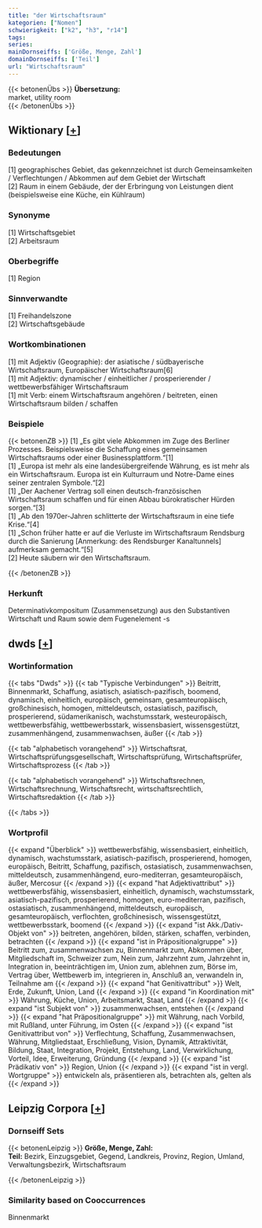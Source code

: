 ```yaml
---
title: "der Wirtschaftsraum"
kategorien: ["Nomen"]
schwierigkeit: ["k2", "h3", "r14"]
tags:
series:
mainDornseiffs: ['Größe, Menge, Zahl']
domainDornseiffs: ['Teil']
url: "Wirtschaftsraum"
---
```


{{< betonenÜbs >}}
**Übersetzung:**  
market, utility room  
{{< /betonenÜbs >}}

## Wiktionary [[+](https://de.wiktionary.org/wiki/Wirtschaftsraum)]

### Bedeutungen
[1] geographisches Gebiet, das gekennzeichnet ist durch Gemeinsamkeiten / Verflechtungen / Abkommen auf dem Gebiet der Wirtschaft  
[2] Raum in einem Gebäude, der der Erbringung von Leistungen dient (beispielsweise eine Küche, ein Kühlraum)  

### Synonyme
[1] Wirtschaftsgebiet  
[2] Arbeitsraum  

### Oberbegriffe
[1] Region  

### Sinnverwandte
[1] Freihandelszone  
[2] Wirtschaftsgebäude  

### Wortkombinationen
[1] mit Adjektiv (Geographie): der asiatische / südbayerische Wirtschaftsraum, Europäischer Wirtschaftsraum[6]  
[1] mit Adjektiv: dynamischer / einheitlicher / prosperierender / wettbewerbsfähiger Wirtschaftsraum  
[1] mit Verb: einem Wirtschaftsraum angehören / beitreten, einen Wirtschaftsraum bilden / schaffen  

### Beispiele
{{< betonenZB >}}
[1] „Es gibt viele Abkommen im Zuge des Berliner Prozesses. Beispielsweise die Schaffung eines gemeinsamen Wirtschaftsraums oder einer Businessplattform.“[1]  
[1] „Europa ist mehr als eine landesübergreifende Währung, es ist mehr als ein Wirtschaftsraum. Europa ist ein Kulturraum und Notre-Dame eines seiner zentralen Symbole.“[2]  
[1] „Der Aachener Vertrag soll einen deutsch-französischen Wirtschaftsraum schaffen und für einen Abbau bürokratischer Hürden sorgen.“[3]  
[1] „Ab den 1970er-Jahren schlitterte der Wirtschaftsraum in eine tiefe Krise.“[4]  
[1] „Schon früher hatte er auf die Verluste im Wirtschaftsraum Rendsburg durch die Sanierung [Anmerkung: des  Rendsburger Kanaltunnels] aufmerksam gemacht.“[5]  
[2] Heute säubern wir den Wirtschaftsraum.  

{{< /betonenZB >}}
### Herkunft
Determinativkompositum (Zusammensetzung) aus den Substantiven Wirtschaft und Raum sowie dem Fugenelement -s  



## dwds [[+](https://www.dwds.de/wb/Wirtschaftsraum)]

### Wortinformation
{{< tabs "Dwds" >}}
{{< tab "Typische Verbindungen" >}}
Beitritt, Binnenmarkt, Schaffung, asiatisch, asiatisch-pazifisch, boomend, dynamisch, einheitlich, europäisch, gemeinsam, gesamteuropäisch, großchinesisch, homogen, mitteldeutsch, ostasiatisch, pazifisch, prosperierend, südamerikanisch, wachstumsstark, westeuropäisch, wettbewerbsfähig, wettbewerbsstark, wissensbasiert, wissensgestützt, zusammenhängend, zusammenwachsen, äußer
{{< /tab >}}

{{< tab "alphabetisch vorangehend" >}}
Wirtschaftsrat, Wirtschaftsprüfungsgesellschaft, Wirtschaftsprüfung, Wirtschaftsprüfer, Wirtschaftsprozess
{{< /tab >}}

{{< tab "alphabetisch vorangehend" >}}
Wirtschaftsrechnen, Wirtschaftsrechnung, Wirtschaftsrecht, wirtschaftsrechtlich, Wirtschaftsredaktion
{{< /tab >}}

{{< /tabs >}}

### Wortprofil
{{< expand "Überblick" >}} wettbewerbsfähig, wissensbasiert, einheitlich, dynamisch, wachstumsstark, asiatisch-pazifisch, prosperierend, homogen, europäisch, Beitritt, Schaffung, pazifisch, ostasiatisch, zusammenwachsen, mitteldeutsch, zusammenhängend, euro-mediterran, gesamteuropäisch, äußer, Mercosur {{< /expand >}}
{{< expand "hat Adjektivattribut" >}} wettbewerbsfähig, wissensbasiert, einheitlich, dynamisch, wachstumsstark, asiatisch-pazifisch, prosperierend, homogen, euro-mediterran, pazifisch, ostasiatisch, zusammenhängend, mitteldeutsch, europäisch, gesamteuropäisch, verflochten, großchinesisch, wissensgestützt, wettbewerbsstark, boomend {{< /expand >}}
{{< expand "ist Akk./Dativ-Objekt von" >}} beitreten, angehören, bilden, stärken, schaffen, verbinden, betrachten {{< /expand >}}
{{< expand "ist in Präpositionalgruppe" >}} Beitritt zum, zusammenwachsen zu, Binnenmarkt zum, Abkommen über, Mitgliedschaft im, Schweizer zum, Nein zum, Jahrzehnt zum, Jahrzehnt in, Integration in, beeinträchtigen im, Union zum, ablehnen zum, Börse im, Vertrag über, Wettbewerb im, integrieren in, Anschluß an, verwandeln in, Teilnahme am {{< /expand >}}
{{< expand "hat Genitivattribut" >}} Welt, Erde, Zukunft, Union, Land {{< /expand >}}
{{< expand "in Koordination mit" >}} Währung, Küche, Union, Arbeitsmarkt, Staat, Land {{< /expand >}}
{{< expand "ist Subjekt von" >}} zusammenwachsen, entstehen {{< /expand >}}
{{< expand "hat Präpositionalgruppe" >}} mit Währung, nach Vorbild, mit Rußland, unter Führung, im Osten {{< /expand >}}
{{< expand "ist Genitivattribut von" >}} Verflechtung, Schaffung, Zusammenwachsen, Währung, Mitgliedstaat, Erschließung, Vision, Dynamik, Attraktivität, Bildung, Staat, Integration, Projekt, Entstehung, Land, Verwirklichung, Vorteil, Idee, Erweiterung, Gründung {{< /expand >}}
{{< expand "ist Prädikativ von" >}} Region, Union {{< /expand >}}
{{< expand "ist in vergl. Wortgruppe" >}} entwickeln als, präsentieren als, betrachten als, gelten als {{< /expand >}}

## Leipzig Corpora [[+](https://corpora.uni-leipzig.de/en/res?word=Wirtschaftsraum&corpusId=deu_newscrawl-public_2018)]

### Dornseiff Sets
{{< betonenLeipzig >}}
**Größe, Menge, Zahl:**  
**Teil:** Bezirk, Einzugsgebiet, Gegend, Landkreis, Provinz, Region, Umland, Verwaltungsbezirk, Wirtschaftsraum  

{{< /betonenLeipzig >}}

### Similarity based on Cooccurrences
Binnenmarkt

